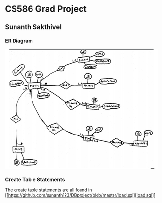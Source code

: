 # CS586 Grad Project
## Sunanth Sakthivel

### ER Diagram
![Screenshot](ERdiagram.png)

### Create Table Statements
The create table statements are all found in [[https://github.com/sunanth123/DBproject/blob/master/load.sql][load.sql]]
